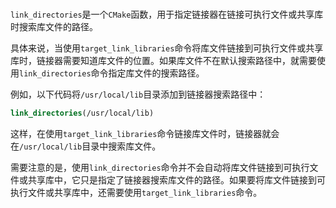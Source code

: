 ### 
`link_directories`是一个`CMake`函数，用于指定链接器在链接可执行文件或共享库时搜索库文件的路径。

具体来说，当使用`target_link_libraries`命令将库文件链接到可执行文件或共享库时，链接器需要知道库文件的位置。如果库文件不在默认搜索路径中，就需要使用`link_directories`命令指定库文件的搜索路径。

例如，以下代码将`/usr/local/lib`目录添加到链接器搜索路径中：
```cmake
link_directories(/usr/local/lib)
```
这样，在使用`target_link_libraries`命令链接库文件时，链接器就会在`/usr/local/lib`目录中搜索库文件。

需要注意的是，使用`link_directories`命令并不会自动将库文件链接到可执行文件或共享库中，它只是指定了链接器搜索库文件的路径。如果要将库文件链接到可执行文件或共享库中，还需要使用`target_link_libraries`命令。

